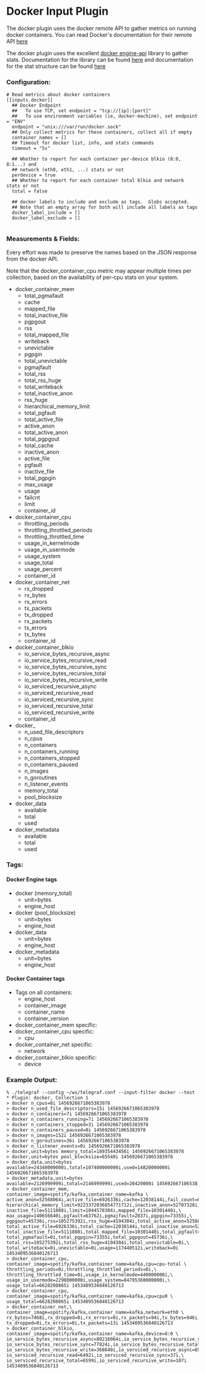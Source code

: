 # Docker Input Plugin

The docker plugin uses the docker remote API to gather metrics on running
docker containers. You can read Docker's documentation for their remote API
[here](https://docs.docker.com/engine/reference/api/docker_remote_api_v1.20/#get-container-stats-based-on-resource-usage)

The docker plugin uses the excellent
[docker engine-api](https://github.com/docker/engine-api) library to
gather stats. Documentation for the library can be found
[here](https://godoc.org/github.com/docker/engine-api) and documentation
for the stat structure can be found
[here](https://godoc.org/github.com/docker/engine-api/types#Stats)

### Configuration:

```
# Read metrics about docker containers
[[inputs.docker]]
  ## Docker Endpoint
  ##   To use TCP, set endpoint = "tcp://[ip]:[port]"
  ##   To use environment variables (ie, docker-machine), set endpoint = "ENV"
  endpoint = "unix:///var/run/docker.sock"
  ## Only collect metrics for these containers, collect all if empty
  container_names = []
  ## Timeout for docker list, info, and stats commands
  timeout = "5s"

  ## Whether to report for each container per-device blkio (8:0, 8:1...) and
  ## network (eth0, eth1, ...) stats or not
  perdevice = true
  ## Whether to report for each container total blkio and network stats or not
  total = false
  
  ## docker labels to include and exclude as tags.  Globs accepted.
  ## Note that an empty array for both will include all labels as tags
  docker_label_include = []
  docker_label_exclude = []
  
```

### Measurements & Fields:

Every effort was made to preserve the names based on the JSON response from the
docker API.

Note that the docker_container_cpu metric may appear multiple times per collection,
based on the availability of per-cpu stats on your system.

- docker_container_mem
    - total_pgmafault
    - cache
    - mapped_file
    - total_inactive_file
    - pgpgout
    - rss
    - total_mapped_file
    - writeback
    - unevictable
    - pgpgin
    - total_unevictable
    - pgmajfault
    - total_rss
    - total_rss_huge
    - total_writeback
    - total_inactive_anon
    - rss_huge
    - hierarchical_memory_limit
    - total_pgfault
    - total_active_file
    - active_anon
    - total_active_anon
    - total_pgpgout
    - total_cache
    - inactive_anon
    - active_file
    - pgfault
    - inactive_file
    - total_pgpgin
    - max_usage
    - usage
    - failcnt
    - limit
    - container_id
- docker_container_cpu
    - throttling_periods
    - throttling_throttled_periods
    - throttling_throttled_time
    - usage_in_kernelmode
    - usage_in_usermode
    - usage_system
    - usage_total
    - usage_percent
    - container_id
- docker_container_net
    - rx_dropped
    - rx_bytes
    - rx_errors
    - tx_packets
    - tx_dropped
    - rx_packets
    - tx_errors
    - tx_bytes
    - container_id
- docker_container_blkio
    - io_service_bytes_recursive_async
    - io_service_bytes_recursive_read
    - io_service_bytes_recursive_sync
    - io_service_bytes_recursive_total
    - io_service_bytes_recursive_write
    - io_serviced_recursive_async
    - io_serviced_recursive_read
    - io_serviced_recursive_sync
    - io_serviced_recursive_total
    - io_serviced_recursive_write
    - container_id
- docker_
    - n_used_file_descriptors
    - n_cpus
    - n_containers
    - n_containers_running
    - n_containers_stopped
    - n_containers_paused
    - n_images
    - n_goroutines
    - n_listener_events
    - memory_total
    - pool_blocksize
- docker_data
    - available
    - total
    - used
- docker_metadata
    - available
    - total
    - used


### Tags:
#### Docker Engine tags
- docker (memory_total)
    - unit=bytes
    - engine_host
- docker (pool_blocksize)
    - unit=bytes
    - engine_host
- docker_data
    - unit=bytes
    - engine_host
- docker_metadata
    - unit=bytes
    - engine_host

#### Docker Container tags
- Tags on all containers:
    - engine_host
    - container_image
    - container_name
    - container_version
- docker_container_mem specific:
- docker_container_cpu specific:
    - cpu
- docker_container_net specific:
    - network
- docker_container_blkio specific:
    - device

### Example Output:

```
% ./telegraf --config ~/ws/telegraf.conf --input-filter docker --test
* Plugin: docker, Collection 1
> docker n_cpus=8i 1456926671065383978
> docker n_used_file_descriptors=15i 1456926671065383978
> docker n_containers=7i 1456926671065383978
> docker n_containers_running=7i 1456926671065383978
> docker n_containers_stopped=3i 1456926671065383978
> docker n_containers_paused=0i 1456926671065383978
> docker n_images=152i 1456926671065383978
> docker n_goroutines=36i 1456926671065383978
> docker n_listener_events=0i 1456926671065383978
> docker,unit=bytes memory_total=18935443456i 1456926671065383978
> docker,unit=bytes pool_blocksize=65540i 1456926671065383978
> docker_data,unit=bytes available=24340000000i,total=107400000000i,used=14820000000i 1456926671065383978
> docker_metadata,unit=bytes available=2126999999i,total=2146999999i,used=20420000i 145692667106538
> docker_container_mem,
container_image=spotify/kafka,container_name=kafka \
active_anon=52568064i,active_file=6926336i,cache=12038144i,fail_count=0i,\
hierarchical_memory_limit=9223372036854771712i,inactive_anon=52707328i,\
inactive_file=5111808i,limit=1044578304i,mapped_file=10301440i,\
max_usage=140656640i,pgfault=63762i,pgmajfault=2837i,pgpgin=73355i,\
pgpgout=45736i,rss=105275392i,rss_huge=4194304i,total_active_anon=52568064i,\
total_active_file=6926336i,total_cache=12038144i,total_inactive_anon=52707328i,\
total_inactive_file=5111808i,total_mapped_file=10301440i,total_pgfault=63762i,\
total_pgmafault=0i,total_pgpgin=73355i,total_pgpgout=45736i,\
total_rss=105275392i,total_rss_huge=4194304i,total_unevictable=0i,\
total_writeback=0i,unevictable=0i,usage=117440512i,writeback=0i 1453409536840126713
> docker_container_cpu,
container_image=spotify/kafka,container_name=kafka,cpu=cpu-total \
throttling_periods=0i,throttling_throttled_periods=0i,\
throttling_throttled_time=0i,usage_in_kernelmode=440000000i,\
usage_in_usermode=2290000000i,usage_system=84795360000000i,\
usage_total=6628208865i 1453409536840126713
> docker_container_cpu,
container_image=spotify/kafka,container_name=kafka,cpu=cpu0 \
usage_total=6628208865i 1453409536840126713
> docker_container_net,\
container_image=spotify/kafka,container_name=kafka,network=eth0 \
rx_bytes=7468i,rx_dropped=0i,rx_errors=0i,rx_packets=94i,tx_bytes=946i,\
tx_dropped=0i,tx_errors=0i,tx_packets=13i 1453409536840126713
> docker_container_blkio,
container_image=spotify/kafka,container_name=kafka,device=8:0 \
io_service_bytes_recursive_async=80216064i,io_service_bytes_recursive_read=79925248i,\
io_service_bytes_recursive_sync=77824i,io_service_bytes_recursive_total=80293888i,\
io_service_bytes_recursive_write=368640i,io_serviced_recursive_async=6562i,\
io_serviced_recursive_read=6492i,io_serviced_recursive_sync=37i,\
io_serviced_recursive_total=6599i,io_serviced_recursive_write=107i 1453409536840126713
```

